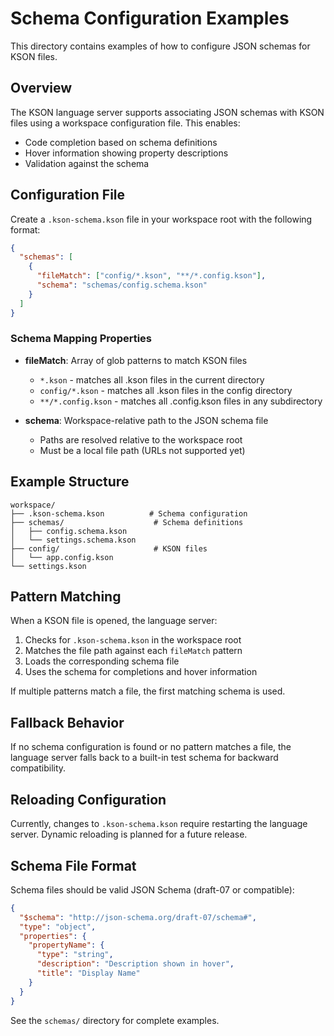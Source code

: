 # Schema Configuration Examples

This directory contains examples of how to configure JSON schemas for KSON files.

## Overview

The KSON language server supports associating JSON schemas with KSON files using a workspace configuration file. This enables:
- Code completion based on schema definitions
- Hover information showing property descriptions
- Validation against the schema

## Configuration File

Create a `.kson-schema.kson` file in your workspace root with the following format:

```json
{
  "schemas": [
    {
      "fileMatch": ["config/*.kson", "**/*.config.kson"],
      "schema": "schemas/config.schema.kson"
    }
  ]
}
```

### Schema Mapping Properties

- **fileMatch**: Array of glob patterns to match KSON files
  - `*.kson` - matches all .kson files in the current directory
  - `config/*.kson` - matches all .kson files in the config directory
  - `**/*.config.kson` - matches all .config.kson files in any subdirectory

- **schema**: Workspace-relative path to the JSON schema file
  - Paths are resolved relative to the workspace root
  - Must be a local file path (URLs not supported yet)

## Example Structure

```
workspace/
├── .kson-schema.kson          # Schema configuration
├── schemas/                    # Schema definitions
│   ├── config.schema.kson
│   └── settings.schema.kson
├── config/                     # KSON files
│   └── app.config.kson
└── settings.kson
```

## Pattern Matching

When a KSON file is opened, the language server:
1. Checks for `.kson-schema.kson` in the workspace root
2. Matches the file path against each `fileMatch` pattern
3. Loads the corresponding schema file
4. Uses the schema for completions and hover information

If multiple patterns match a file, the first matching schema is used.

## Fallback Behavior

If no schema configuration is found or no pattern matches a file, the language server falls back to a built-in test schema for backward compatibility.

## Reloading Configuration

Currently, changes to `.kson-schema.kson` require restarting the language server. Dynamic reloading is planned for a future release.

## Schema File Format

Schema files should be valid JSON Schema (draft-07 or compatible):

```json
{
  "$schema": "http://json-schema.org/draft-07/schema#",
  "type": "object",
  "properties": {
    "propertyName": {
      "type": "string",
      "description": "Description shown in hover",
      "title": "Display Name"
    }
  }
}
```

See the `schemas/` directory for complete examples.
